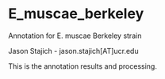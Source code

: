 # E_muscae_berkeley
Annotation for E. muscae Berkeley strain

Jason Stajich - jason.stajich[AT]ucr.edu

This is the annotation results and processing.
